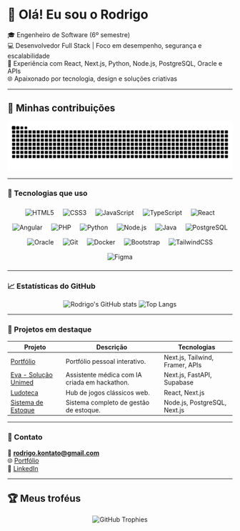 # 👋 Olá! Eu sou o Rodrigo

🎓 Engenheiro de Software (6º semestre)  
💻 Desenvolvedor Full Stack | Foco em desempenho, segurança e escalabilidade  
🚀 Experiência com React, Next.js, Python, Node.js, PostgreSQL, Oracle e APIs  
🌐 Apaixonado por tecnologia, design e soluções criativas

---

## 🐍 Minhas contribuições

<picture>
  <source media="(prefers-color-scheme: dark)" srcset="https://raw.githubusercontent.com/Rodrigoscast/Rodrigoscast/output/github-contribution-grid-snake-dark.svg">
  <source media="(prefers-color-scheme: light)" srcset="https://raw.githubusercontent.com/Rodrigoscast/Rodrigoscast/output/github-contribution-grid-snake.svg">
  <img alt="github contribution grid snake animation" src="https://raw.githubusercontent.com/Rodrigoscast/Rodrigoscast/output/github-contribution-grid-snake.svg">
</picture>

---

### 🧠 Tecnologias que uso

<div align="center">

<!-- Frontend -->
<img src="https://cdn.jsdelivr.net/gh/devicons/devicon/icons/html5/html5-original.svg" width="45" height="45" alt="HTML5" style="margin: 8px;" />
<img src="https://cdn.jsdelivr.net/gh/devicons/devicon/icons/css3/css3-original.svg" width="45" height="45" alt="CSS3" style="margin: 8px;" />
<img src="https://cdn.jsdelivr.net/gh/devicons/devicon/icons/javascript/javascript-original.svg" width="45" height="45" alt="JavaScript" style="margin: 8px;" />
<img src="https://cdn.jsdelivr.net/gh/devicons/devicon/icons/typescript/typescript-original.svg" width="45" height="45" alt="TypeScript" style="margin: 8px;" />
<img src="https://cdn.jsdelivr.net/gh/devicons/devicon/icons/react/react-original.svg" width="45" height="45" alt="React" style="margin: 8px;" />
<img src="https://cdn.jsdelivr.net/gh/devicons/devicon/icons/angularjs/angularjs-original.svg" width="45" height="45" alt="Angular" style="margin: 8px;" />

<!-- Backend -->
<img src="https://cdn.jsdelivr.net/gh/devicons/devicon/icons/php/php-original.svg" width="45" height="45" alt="PHP" style="margin: 8px;" />
<img src="https://cdn.jsdelivr.net/gh/devicons/devicon/icons/python/python-original.svg" width="45" height="45" alt="Python" style="margin: 8px;" />
<img src="https://cdn.jsdelivr.net/gh/devicons/devicon/icons/nodejs/nodejs-original.svg" width="45" height="45" alt="Node.js" style="margin: 8px;" />
<img src="https://cdn.jsdelivr.net/gh/devicons/devicon/icons/java/java-original.svg" width="45" height="45" alt="Java" style="margin: 8px;" />

<!-- Banco de Dados -->
<img src="https://cdn.jsdelivr.net/gh/devicons/devicon/icons/postgresql/postgresql-original.svg" width="45" height="45" alt="PostgreSQL" style="margin: 8px;" />
<img src="https://cdn.jsdelivr.net/gh/devicons/devicon/icons/oracle/oracle-original.svg" width="45" height="45" alt="Oracle" style="margin: 8px;" />

<!-- Ferramentas -->
<img src="https://cdn.jsdelivr.net/gh/devicons/devicon/icons/git/git-original.svg" width="45" height="45" alt="Git" style="margin: 8px;" />
<img src="https://cdn.jsdelivr.net/gh/devicons/devicon/icons/docker/docker-original.svg" width="45" height="45" alt="Docker" style="margin: 8px;" />

<!-- UI / Design -->
<img src="https://cdn.jsdelivr.net/gh/devicons/devicon/icons/bootstrap/bootstrap-original.svg" width="45" height="45" alt="Bootstrap" style="margin: 8px;" />
<img src="https://cdn.jsdelivr.net/gh/devicons/devicon/icons/tailwindcss/tailwindcss-original.svg" width="45" height="45" alt="TailwindCSS" style="margin: 8px;" />
<img src="https://cdn.jsdelivr.net/gh/devicons/devicon/icons/figma/figma-original.svg" width="45" height="45" alt="Figma" style="margin: 8px;" />

</div>

---

### 📈 Estatísticas do GitHub

<div align="center">

![Rodrigo's GitHub stats](https://github-readme-stats.vercel.app/api?username=Rodrigoscast&show_icons=true&theme=tokyonight&hide_border=true)
![Top Langs](https://github-readme-stats.vercel.app/api/top-langs/?username=Rodrigoscast&layout=compact&theme=tokyonight&hide_border=true)

</div>

---

### 🌟 Projetos em destaque
| Projeto | Descrição | Tecnologias |
|----------|------------|--------------|
| [Portfólio](https://github.com/Rodrigoscast/portfolio) | Portfólio pessoal interativo. | Next.js, Tailwind, Framer, APIs |
| [Eva - Solução Unimed](https://github.com/Rodrigoscast/hackaton-2025) | Assistente médica com IA criada em hackathon. | Next.js, FastAPI, Supabase |
| [Ludoteca](https://github.com/Rodrigoscast/ludoteca) | Hub de jogos clássicos web. | React, Next.js |
| [Sistema de Estoque](https://github.com/Rodrigoscast/estoque-web) | Sistema completo de gestão de estoque. | Node.js, PostgreSQL, Next.js |

---

### 💬 Contato

📧 **rodrigo.kontato@gmail.com**  
🌐 [Portfólio](https://rodrigoscastro.netlify.app/)  
💼 [LinkedIn](https://www.linkedin.com/in/rodrigo-castro-b09847243/)

---

## 🏆 Meus troféus
<p align="center">
  <img src="https://github-profile-trophy.vercel.app/?username=Rodrigoscast&theme=tokyonight&no-frame=true&no-bg=true&margin-w=4" alt="GitHub Trophies" />
</p>
